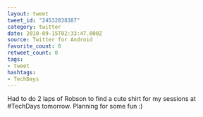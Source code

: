```yaml
---
layout: tweet
tweet_id: "24532838387"
category: twitter
date: 2010-09-15T02:33:47.000Z
source: Twitter for Android
favorite_count: 0
retweet_count: 0
tags:
- tweet
hashtags:
- TechDays
---
```


Had to do 2 laps of Robson to find a cute shirt for my sessions at #TechDays tomorrow. Planning for some fun :)
